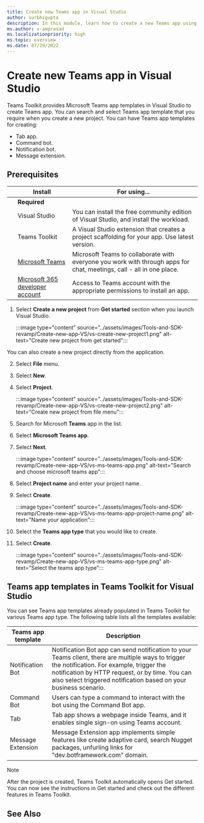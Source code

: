 ```yaml
---
title: Create new Teams app in Visual Studio
author: surbhigupta
description: In this module, learn how to create a new Teams app using Teams Toolkit for Visual Studio
ms.author: v-amprasad
ms.localizationpriority: high
ms.topic: overview
ms.date: 07/29/2022
---
```

# Create new Teams app in Visual Studio

Teams Toolkit provides Microsoft Teams app templates in Visual Studio to create Teams app.  You can search and select Teams app template that you require when you create a new project. You can have Teams app templates for creating:

* Tab app.
* Command bot.
* Notification bot.
* Message extension.

## Prerequisites

| &nbsp; | Install | For using... |
| --- | --- | --- |
| &nbsp; | **Required** | &nbsp; |
| &nbsp; | Visual Studio | You can install the free community edition of Visual Studio, and install the workload. |
| &nbsp; | Teams Toolkit | A Visual Studio extension that creates a project scaffolding for your app. Use latest version. |
| &nbsp; | [Microsoft Teams](https://www.microsoft.com/microsoft-teams/download-app) | Microsoft Teams to collaborate with everyone you work with through apps for chat, meetings, call - all in one place. |
 | &nbsp; | [Microsoft 365 developer account](https://docs.microsoft.com/microsoftteams/platform/concepts/build-and-test/prepare-your-o365-tenant) | Access to Teams account with the appropriate permissions to install an app. |

1. Select **Create a new project** from **Get started** section when you launch Visual Studio.

   :::image type="content" source="../assets/images/Tools-and-SDK-revamp/Create-new-app-VS/vs-create-new-project1.png" alt-text="Create new project from get started":::

You can also create a new project directly from the application.

2. Select **File** menu.
3. Select  **New**.
4. Select **Project**.

   :::image type="content" source="../assets/images/Tools-and-SDK-revamp/Create-new-app-VS/vs-create-new-project2.png" alt-text="Create new project from file menu":::

1. Search for Microsoft **Teams** app in the list.
1. Select **Microsoft Teams app**.
1. Select **Next**.

   :::image type="content" source="../assets/images/Tools-and-SDK-revamp/Create-new-app-VS/vs-ms-teams-app.png" alt-text="Search and choose microsoft teams app":::

1. Select **Project name** and enter your project name.
1. Select **Create**.

   :::image type="content" source="../assets/images/Tools-and-SDK-revamp/Create-new-app-VS/vs-ms-teams-app-project-name.png" alt-text="Name your application":::

1. Select the **Teams app type** that you would like to create.
1. Select **Create**.

   :::image type="content" source="../assets/images/Tools-and-SDK-revamp/Create-new-app-VS/vs-ms-teams-app-type.png" alt-text="Select the teams app type":::

## Teams app templates in Teams Toolkit for Visual Studio

You can see Teams app templates already populated in Teams Toolkit for various Teams app type. The following table lists all the templates available:

|Teams app template  |Description  |
|---------|---------|
|Notification Bot     |Notification Bot app can send notification to your Teams client, there are multiple ways to trigger the notification. For example, trigger the notification by HTTP request, or by time. You can also select triggered notification based on your business scenario.         |
|Command Bot     |Users can type a command to interact with the bot using the Command Bot app.         |
|Tab     |Tab app shows a webpage inside Teams, and it enables single sign-on using Teams account.         |
|Message Extension     |Message Extension app implements simple features like create adaptive card, search Nugget packages, unfurling links for "dev.botframework.com" domain.         |

> [!NOTE]
>After the project is created, Teams Toolkit automatically opens Get started. You can now see the instructions in Get started and check out the different features in Teams Toolkit.

## See Also
